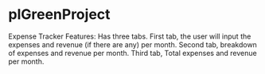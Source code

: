 # plGreenProject

Expense Tracker
Features:  Has three tabs. First tab, the user will input the expenses and revenue (if there are any) per month. Second tab, breakdown of expenses and revenue per month. Third tab, Total expenses and revenue per month.
